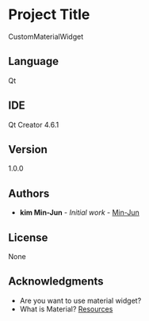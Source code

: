 # Project Title

CustomMaterialWidget

## Language

Qt

## IDE

Qt Creator 4.6.1

## Version

1.0.0

## Authors

* **kim Min-Jun** - *Initial work* - [Min-Jun](https://github.com/mey1k)

## License

None

## Acknowledgments

* Are you want to use material widget?
* What is Material? [Resources](https://material.io/design/)
